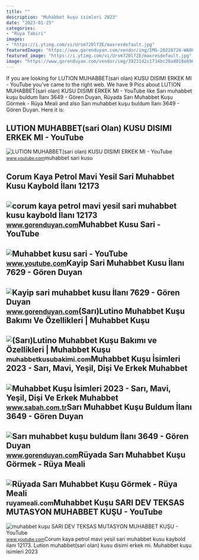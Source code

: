 ```yaml
---
title: ""
description: "Muhabbet kuşu i̇simleri 2023"
date: "2023-01-25"
categories:
- "Ruya Tabiri"
images:
- "https://i.ytimg.com/vi/Ursm720lfZE/maxresdefault.jpg"
featuredImage: "https://www.gorenduyan.com/vendor/img/IMG-20220726-WA0001.jpg"
featured_image: "https://i.ytimg.com/vi/Ursm720lfZE/maxresdefault.jpg"
image: "https://www.gorenduyan.com/vendor/img/39231d2c1734bc20ad018e8964ccd40e.jpg"
---
```


If you are looking for LUTION MUHABBET(sari olan) KUSU DISIMI ERKEK MI - YouTube you've came to the right web. We have 9 Pics about LUTION MUHABBET(sari olan) KUSU DISIMI ERKEK MI - YouTube like Sarı muhabbet kuşu buldum İlanı 3649 - Gören Duyan, Rüyada Sarı Muhabbet Kuşu Görmek - Rüya Meali and also Sarı muhabbet kuşu buldum İlanı 3649 - Gören Duyan. Here it is:

LUTION MUHABBET(sari Olan) KUSU DISIMI ERKEK MI - YouTube
---------------------------------------------------------

 ![LUTION MUHABBET(sari olan) KUSU DISIMI ERKEK MI - YouTube](https://i.ytimg.com/vi/aV_Pljo8h44/maxresdefault.jpg) <small>www.youtube.com</small>muhabbet sari kusu

Corum Kaya Petrol Mavi Yesil Sari Muhabbet Kusu Kaybold İlanı 12173
-------------------------------------------------------------------

 ![corum kaya petrol mavi yesil sari muhabbet kusu kaybold İlanı 12173](https://www.gorenduyan.com/vendor/img/IMG-20220726-WA0001.jpg) <small>www.gorenduyan.com</small>Muhabbet Kusu Sari - YouTube
----------------------------

 ![Muhabbet kusu sari - YouTube](https://i.ytimg.com/vi/Ursm720lfZE/maxresdefault.jpg) <small>www.youtube.com</small>Kayip Sari Muhabbet Kusu İlanı 7629 - Gören Duyan
-------------------------------------------------

 ![Kayip sari muhabbet kusu İlanı 7629 - Gören Duyan](https://www.gorenduyan.com/vendor/img/4ad2aede6d7b4a260c74c92f96bceade.jpeg) <small>www.gorenduyan.com</small>(Sarı)Lutino Muhabbet Kuşu Bakımı Ve Özellikleri | Muhabbet Kuşu
----------------------------------------------------------------

 ![(Sarı)Lutino Muhabbet Kuşu Bakımı ve Özellikleri | Muhabbet Kuşu](https://muhabbetkusubakimi.com/wp-content/uploads/2021/02/Lutino-Muhabbet-Kusu-1.jpg) <small>muhabbetkusubakimi.com</small>Muhabbet Kuşu İsimleri 2023 - Sarı, Mavi, Yeşil, Dişi Ve Erkek Muhabbet
-----------------------------------------------------------------------

 ![Muhabbet Kuşu İsimleri 2023 - Sarı, Mavi, Yeşil, Dişi Ve Erkek Muhabbet](https://iasbh.tmgrup.com.tr/1c9f05/650/344/0/0/724/381?u=https://isbh.tmgrup.com.tr/sbh/2022/03/14/muhabbet-kusu-isimleri-sari-mavi-yesil-disi-ve-erkek-muhabbet-kusuna-verilecek-isimler-k1-1647266052211.jpg) <small>www.sabah.com.tr</small>Sarı Muhabbet Kuşu Buldum İlanı 3649 - Gören Duyan
--------------------------------------------------

 ![Sarı muhabbet kuşu buldum İlanı 3649 - Gören Duyan](https://www.gorenduyan.com/vendor/img/39231d2c1734bc20ad018e8964ccd40e.jpg) <small>www.gorenduyan.com</small>Rüyada Sarı Muhabbet Kuşu Görmek - Rüya Meali
---------------------------------------------

 ![Rüyada Sarı Muhabbet Kuşu Görmek - Rüya Meali](http://ruyameali.com/wp-content/uploads/2019/06/ruyada-sari-muhabbet-kusu-gormek.jpg) <small>ruyameali.com</small>Muhabbet Kuşu SARI DEV TEKSAS MUTASYON MUHABBET KUŞU - YouTube
--------------------------------------------------------------

 ![muhabbet kuşu SARI DEV TEKSAS MUTASYON MUHABBET KUŞU - YouTube](https://i.ytimg.com/vi/BbBNOEuC1mA/maxresdefault.jpg) <small>www.youtube.com</small>Corum kaya petrol mavi yesil sari muhabbet kusu kaybold i̇lanı 12173. Lution muhabbet(sari olan) kusu disimi erkek mi. Muhabbet kuşu i̇simleri 2023

